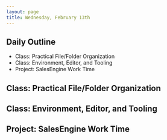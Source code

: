 ```yaml
---
layout: page
title: Wednesday, February 13th
---
```


## Daily Outline

* Class: Practical File/Folder Organization
* Class: Environment, Editor, and Tooling
* Project: SalesEngine Work Time

## Class: Practical File/Folder Organization

## Class: Environment, Editor, and Tooling

## Project: SalesEngine Work Time
